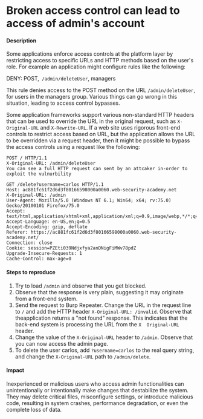 # Broken access control can lead to access of admin's account

#### Description
Some applications enforce access controls at the platform layer by restricting access to specific URLs and HTTP methods based on the user's role. For example an application might configure rules like the following:

DENY: POST,` /admin/deleteUser`, managers

This rule denies access to the POST method on the URL `/admin/deleteUser`, for users in the managers group. Various things can go wrong in this situation, leading to access control bypasses.

Some application frameworks support various non-standard HTTP headers that can be used to override the URL in the original request, such as `X-Original-URL` and `X-Rewrite-URL`. If a web site uses rigorous front-end controls to restrict access based on URL, but the application allows the URL to be overridden via a request header, then it might be possible to bypass the access controls using a request like the following:
```
POST / HTTP/1.1
X-Original-URL: /admin/deleteUser
You can see a full HTTP request can sent by an attcaker in-order to exploit the vulnurbility
```
```
GET /delete?username=carlos HTTP/1.1
Host: ac881fc61f2d6d3f80166598000a0060.web-security-academy.net
X-Original-URL: /admin
User-Agent: Mozilla/5.0 (Windows NT 6.1; Win64; x64; rv:75.0) Gecko/20100101 Firefox/75.0
Accept: text/html,application/xhtml+xml,application/xml;q=0.9,image/webp,*/*;q=0.8
Accept-Language: en-US,en;q=0.5
Accept-Encoding: gzip, deflate
Referer: https://ac881fc61f2d6d3f80166598000a0060.web-security-academy.net/
Connection: close
Cookie: session=PZEti039Ndjxfya2anDNigFiMWv78pdZ
Upgrade-Insecure-Requests: 1
Cache-Control: max-age=0

```

#### Steps to reproduce

1. Try to load `/admin` and observe that you get blocked. 
2. Observe that the response is very plain, suggesting it may originate from a front-end system. 
3. Send the request to Burp Repeater. Change the URL in the request line to `/` and add the HTTP header `X-Original-URL: /invalid`.        Observe that theapplication returns a "not found" response. This indicates that the back-end system is processing the URL from the `X  Original-URL` header. 
4. Change the value of the `X-Original-URL` header to `/admin`. Observe that you can now access the admin page. 
5. To delete the user carlos, add `?username=carlos` to the real query string, and change the `X-Original-URL` path to `/admin/delete`.

#### Impact 

Inexperienced or malicious users who access admin functionalities can unintentionally or intentionally make changes that destabilize the system. They may delete critical files, misconfigure settings, or introduce malicious code, resulting in system crashes, performance degradation, or even the complete loss of data.

